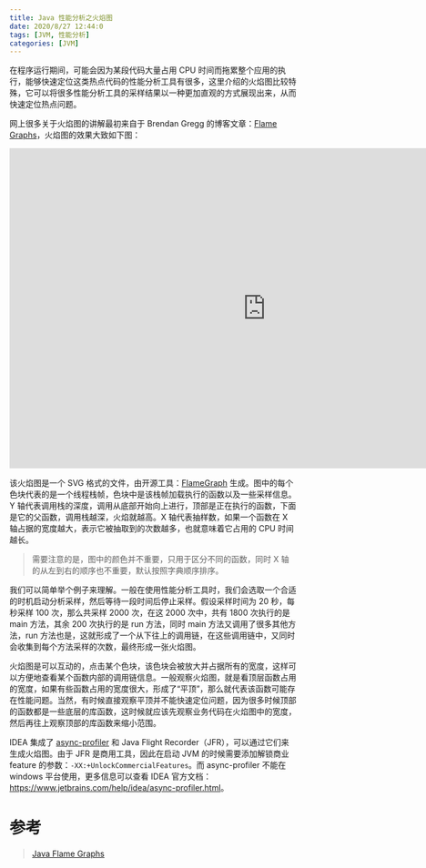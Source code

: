```yaml
---
title: Java 性能分析之火焰图
date: 2020/8/27 12:44:0
tags: [JVM, 性能分析]
categories: [JVM]
---
```


在程序运行期间，可能会因为某段代码大量占用 CPU 时间而拖累整个应用的执行，能够快速定位这类热点代码的性能分析工具有很多，这里介绍的火焰图比较特殊，它可以将很多性能分析工具的采样结果以一种更加直观的方式展现出来，从而快速定位热点问题。

<!--more-->

网上很多关于火焰图的讲解最初来自于 Brendan Gregg 的博客文章：[Flame Graphs](http://www.brendangregg.com/flamegraphs.html)，火焰图的效果大致如下图：

<embed src="https://cdn.jsdelivr.net/gh/nekolr/image-hosting@202008271727/2020/08/27/RjK.svg" width="900" height="563.4" type="image/svg+xml" />

该火焰图是一个 SVG 格式的文件，由开源工具：[FlameGraph](https://github.com/brendangregg/FlameGraph) 生成。图中的每个色块代表的是一个线程栈帧，色块中是该栈帧加载执行的函数以及一些采样信息。Y 轴代表调用栈的深度，调用从底部开始向上进行，顶部是正在执行的函数，下面是它的父函数，调用栈越深，火焰就越高。X 轴代表抽样数，如果一个函数在 X 轴占据的宽度越大，表示它被抽取到的次数越多，也就意味着它占用的 CPU 时间越长。

> 需要注意的是，图中的颜色并不重要，只用于区分不同的函数，同时 X 轴的从左到右的顺序也不重要，默认按照字典顺序排序。

我们可以简单举个例子来理解。一般在使用性能分析工具时，我们会选取一个合适的时机启动分析采样，然后等待一段时间后停止采样。假设采样时间为 20 秒，每秒采样 100 次，那么共采样 2000 次，在这 2000 次中，共有 1800 次执行的是 main 方法，其余 200 次执行的是 run 方法，同时 main 方法又调用了很多其他方法，run 方法也是，这就形成了一个从下往上的调用链，在这些调用链中，又同时会收集到每个方法采样的次数，最终形成一张火焰图。

火焰图是可以互动的，点击某个色块，该色块会被放大并占据所有的宽度，这样可以方便地查看某个函数内部的调用链信息。一般观察火焰图，就是看顶层函数占用的宽度，如果有些函数占用的宽度很大，形成了“平顶”，那么就代表该函数可能存在性能问题。当然，有时候直接观察平顶并不能快速定位问题，因为很多时候顶部的函数都是一些底层的库函数，这时候就应该先观察业务代码在火焰图中的宽度，然后再往上观察顶部的库函数来缩小范围。

IDEA 集成了 [async-profiler](https://github.com/jvm-profiling-tools/async-profiler) 和 Java Flight Recorder（JFR），可以通过它们来生成火焰图。由于 JFR 是商用工具，因此在启动 JVM 的时候需要添加解锁商业 feature 的参数：`-XX:+UnlockCommercialFeatures`。而 async-profiler 不能在 windows 平台使用，更多信息可以查看 IDEA 官方文档：<https://www.jetbrains.com/help/idea/async-profiler.html>。

# 参考
> [Java Flame Graphs](http://www.brendangregg.com/blog/2014-06-12/java-flame-graphs.html)